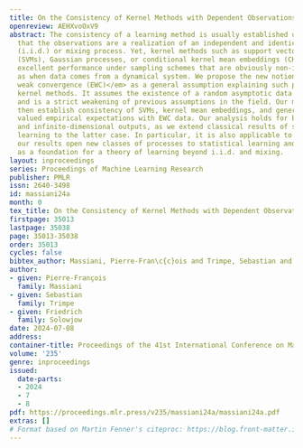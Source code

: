 ```yaml
---
title: On the Consistency of Kernel Methods with Dependent Observations
openreview: AEHXvoOxV9
abstract: The consistency of a learning method is usually established under the assumption
  that the observations are a realization of an independent and identically distributed
  (i.i.d.) or mixing process. Yet, kernel methods such as support vector machines
  (SVMs), Gaussian processes, or conditional kernel mean embeddings (CKMEs) all give
  excellent performance under sampling schemes that are obviously non-i.i.d., such
  as when data comes from a dynamical system. We propose the new notion of <em>empirical
  weak convergence (EWC)</em> as a general assumption explaining such phenomena for
  kernel methods. It assumes the existence of a random asymptotic data distribution
  and is a strict weakening of previous assumptions in the field. Our main results
  then establish consistency of SVMs, kernel mean embeddings, and general Hilbert-space
  valued empirical expectations with EWC data. Our analysis holds for both finite-
  and infinite-dimensional outputs, as we extend classical results of statistical
  learning to the latter case. In particular, it is also applicable to CKMEs. Overall,
  our results open new classes of processes to statistical learning and can serve
  as a foundation for a theory of learning beyond i.i.d. and mixing.
layout: inproceedings
series: Proceedings of Machine Learning Research
publisher: PMLR
issn: 2640-3498
id: massiani24a
month: 0
tex_title: On the Consistency of Kernel Methods with Dependent Observations
firstpage: 35013
lastpage: 35038
page: 35013-35038
order: 35013
cycles: false
bibtex_author: Massiani, Pierre-Fran\c{c}ois and Trimpe, Sebastian and Solowjow, Friedrich
author:
- given: Pierre-François
  family: Massiani
- given: Sebastian
  family: Trimpe
- given: Friedrich
  family: Solowjow
date: 2024-07-08
address:
container-title: Proceedings of the 41st International Conference on Machine Learning
volume: '235'
genre: inproceedings
issued:
  date-parts:
  - 2024
  - 7
  - 8
pdf: https://proceedings.mlr.press/v235/massiani24a/massiani24a.pdf
extras: []
# Format based on Martin Fenner's citeproc: https://blog.front-matter.io/posts/citeproc-yaml-for-bibliographies/
---
```

